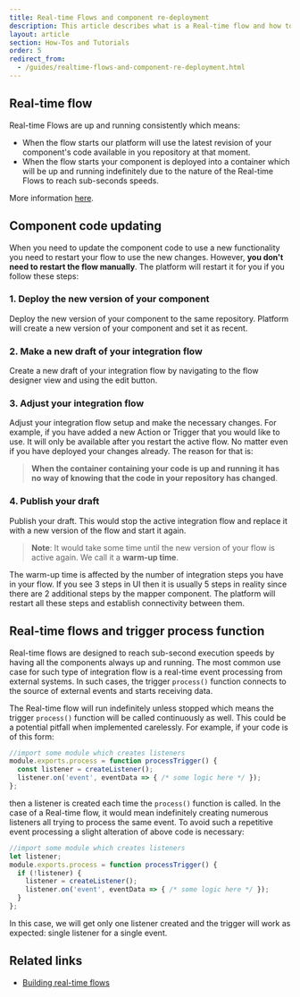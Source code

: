 ```yaml
---
title: Real-time Flows and component re-deployment
description: This article describes what is a Real-time flow and how to update component code.s
layout: article
section: How-Tos and Tutorials
order: 5
redirect_from:
  - /guides/realtime-flows-and-component-re-deployment.html
---
```


## Real-time flow

Real-time Flows are up and running consistently which means:

*   When the flow starts our platform will use the latest revision of your component's code available in you repository at that moment.
*   When the flow starts your component is deployed into a container which will be up and running indefinitely due to the nature of the Real-time Flows to reach sub-seconds speeds.

More information [here](/guides/realtime-flows).


## Component code updating

When you need to update the component code to use a new functionality you need to
restart your flow to use the new changes. However, **you don't need to restart the flow manually**.
The platform will restart it for you if you follow these steps:

### 1. Deploy the new version of your component

Deploy the new version of your component to the same repository. Platform will
create a new version of your component and set it as recent.

### 2. Make a new draft of your integration flow

Create a new draft of your integration flow by navigating to the flow designer view
and using the edit button.

### 3. Adjust your integration flow

Adjust your integration flow setup and make the necessary changes. For example,
if you have added a new Action or Trigger that you would like to use. It will only
be available after you restart the active flow. No matter even if you have deployed
your changes already. The reason for that is:

>**When the container containing your code is up and running it has no way of knowing that the code in your repository has changed**.

### 4. Publish your draft

Publish your draft. This would stop the active integration flow and replace
it with a new version of the flow and start it again.

>**Note**: It would take some time until the new version of your flow is active again. We call it a **warm-up time**.

The warm-up time is affected by the number of integration steps you have in your flow.
If you see 3 steps in UI then it is usually 5 steps in reality since there are 2 additional
steps by the mapper component. The platform will restart all these steps and establish
connectivity between them.

## Real-time flows and trigger process function

Real-time flows are designed to reach sub-second execution speeds by having all
the components always up and running. The most common use case for such type of
integration flow is a real-time event processing from external systems. In such
cases, the trigger `process()` function connects to the source of external events
and starts receiving data.

The Real-time flow will run indefinitely unless stopped which means the trigger
`process()` function will be called continuously as well. This could be a
potential pitfall when implemented carelessly. For example, if your code is of this form:

```js
//import some module which creates listeners
module.exports.process = function processTrigger() {
  const listener = createListener();
  listener.on('event', eventData => { /* some logic here */ });
};
```

then a listener is created each time the `process()` function is called. In the
case of a Real-time flow, it would mean indefinitely creating numerous listeners
all trying to process the same event. To avoid such a repetitive event processing
a slight alteration of above code is necessary:

```js
//import some module which creates listeners
let listener;
module.exports.process = function processTrigger() {
  if (!listener) {
    listener = createListener();
    listener.on('event', eventData => { /* some logic here */ });
  }
};
```

In this case, we will get only one listener created and the trigger will work as
expected: single listener for a single event.

## Related links

- [Building real-time flows](/guides/realtime-flows)
